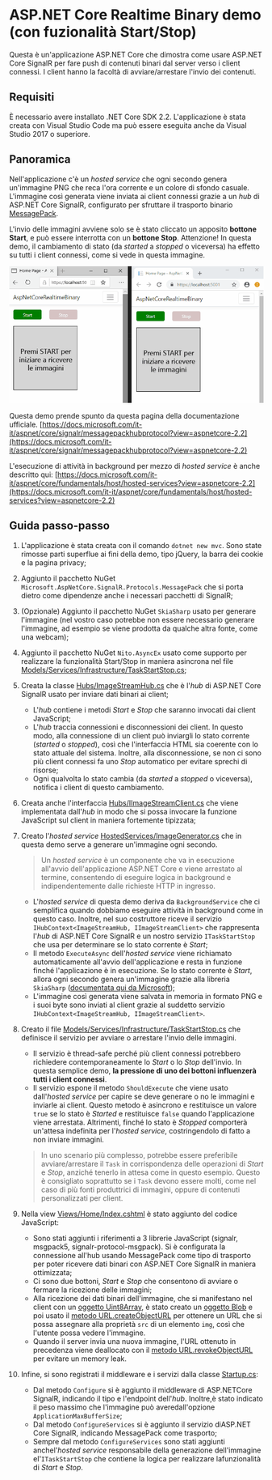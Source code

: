 # ASP.NET Core Realtime Binary demo (con fuzionalità Start/Stop)
Questa è un'applicazione ASP.NET Core che dimostra come usare ASP.NET Core SignalR per fare push di contenuti binari dal server verso i client connessi. I client hanno la facoltà di avviare/arrestare l'invio dei contenuti.

## Requisiti
È necessario avere installato .NET Core SDK 2.2. L'applicazione è stata creata con Visual Studio Code ma può essere eseguita anche da Visual Studio 2017 o superiore.

## Panoramica
Nell'applicazione c'è un _hosted service_ che ogni secondo genera un'immagine PNG che reca l'ora corrente e un colore di sfondo casuale. L'immagine così generata viene inviata ai client connessi grazie a un _hub_ di ASP.NET Core SignalR, configurato per sfruttare il trasporto binario [MessagePack](https://msgpack.org/).

L'invio delle immagini avviene solo se è stato cliccato un apposito **bottone Start**, e può essere interrotta con un **bottone Stop**. Attenzione! In questa demo, il cambiamento di stato (da _started_ a _stopped_ o viceversa) ha effetto su tutti i client connessi, come si vede in questa immagine.

![demo.gif](demo.gif)

Questa demo prende spunto da questa pagina della documentazione ufficiale.
[https://docs.microsoft.com/it-it/aspnet/core/signalr/messagepackhubprotocol?view=aspnetcore-2.2](https://docs.microsoft.com/it-it/aspnet/core/signalr/messagepackhubprotocol?view=aspnetcore-2.2)

L'esecuzione di attività in background per mezzo di _hosted service_ è anche descritto qui:
[https://docs.microsoft.com/it-it/aspnet/core/fundamentals/host/hosted-services?view=aspnetcore-2.2](https://docs.microsoft.com/it-it/aspnet/core/fundamentals/host/hosted-services?view=aspnetcore-2.2)

## Guida passo-passo
 1. L'applicazione è stata creata con il comando `dotnet new mvc`. Sono state rimosse parti superflue ai fini della demo, tipo jQuery, la barra dei cookie e la pagina privacy;

 2. Aggiunto il pacchetto NuGet `Microsoft.AspNetCore.SignalR.Protocols.MessagePack` che si porta dietro come dipendenze anche i necessari pacchetti di SignalR;

 3. (Opzionale) Aggiunto il pacchetto NuGet `SkiaSharp` usato per generare l'immagine (nel vostro caso potrebbe non essere necessario generare l'immagine, ad esempio se viene prodotta da qualche altra fonte, come una webcam);
 
 4. Aggiunto il pacchetto NuGet `Nito.AsyncEx` usato come supporto per realizzare la funzionalità Start/Stop in maniera asincrona nel file [Models/Services/Infrastructure/TaskStartStop.cs](Models/Services/Infrastructure/TaskStartStop.cs);

 5. Creata la classe [Hubs/ImageStreamHub.cs](Hubs/ImageStreamHub.cs) che è l'_hub_ di ASP.NET Core SignalR usato per inviare dati binari ai client;
     * L'_hub_ contiene i metodi _Start_ e _Stop_ che saranno invocati dai client JavaScript;
     * L'_hub_ traccia connessioni e disconnessioni dei client. In questo modo, alla connessione di un client può inviargli lo stato corrente (_started_ o _stopped_), così che l'interfaccia HTML sia coerente con lo stato attuale del sistema. Inoltre, alla disconnessione, se non ci sono più client connessi fa uno _Stop_ automatico per evitare sprechi di risorse;
     * Ogni qualvolta lo stato cambia (da _started_ a _stopped_ o viceversa), notifica i client di questo cambiamento.

 6. Creata anche l'interfaccia [Hubs/IImageStreamClient.cs](Hubs/IImageStreamClient.cs) che viene implementata dall'_hub_ in modo che si possa invocare la funzione JavaScript sul client in maniera fortemente tipizzata;
 
 7. Creato l'_hosted service_ [HostedServices/ImageGenerator.cs](HostedServices/ImageGenerator.cs) che in questa demo serve a generare un'immagine ogni secondo.
    > Un _hosted service_ è un componente che va in esecuzione all'avvio dell'applicazione ASP.NET Core e viene arrestato al termine, consentendo di eseguire logica in background e indipendentemente dalle richieste HTTP in ingresso.
    * L'_hosted service_ di questa demo deriva da `BackgroundService` che ci semplifica quando dobbiamo eseguire attività in background come in questo caso. Inoltre, nel suo costruttore riceve il servizio `IHubContext<ImageStreamHub, IImageStreamClient>` che rappresenta l'_hub_ di ASP.NET Core SignalR e un nostro servizio `ITaskStartStop` che usa per determinare se lo stato corrente è _Start_;
    * Il metodo `ExecuteAsync` dell'_hosted service_ viene richiamato automaticamente all'avvio dell'applicazione e resta in funzione finché l'applicazione è in esecuzione. Se lo stato corrente è _Start_, allora ogni secondo genera un'immagine grazie alla libreria `SkiaSharp` ([documentata qui da Microsoft](https://docs.microsoft.com/en-us/dotnet/api/skiasharp));
    * L'immagine così generata viene salvata in memoria in formato PNG e i suoi byte sono inviati al client grazie al suddetto servizio `IHubContext<ImageStreamHub, IImageStreamClient>`.

 8. Creato il file [Models/Services/Infrastructure/TaskStartStop.cs](Models/Services/Infrastructure/TaskStartStop.cs) che definisce il servizio per avviare o arrestare l'invio delle immagini.
    * Il servizio è thread-safe perché più client connessi potrebbero richiedere contemporaneamente lo _Start_ o lo _Stop_ dell'invio. In questa semplice demo, **la pressione di uno dei bottoni influenzerà tutti i client connessi**.
    * Il servizio espone il metodo `ShouldExecute` che viene usato dall'_hosted service_ per capire se deve generare o no le immagini e inviarle ai client. Questo metodo è asincrono e restituisce un valore `true` se lo stato è _Started_ e restituisce `false` quando l'applicazione viene arrestata. Altrimenti, finché lo stato è _Stopped_ comporterà un'attesa indefinita per l'_hosted service_, costringendolo di fatto a non inviare immagini.
     > In uno scenario più complesso, potrebbe essere preferibile avviare/arrestare il `Task` in corrispondenza delle operazioni di _Start_ e _Stop_, anziché tenerlo in attesa come in questo esempio. Questo è consigliato soprattutto se i `Task` devono essere molti, come nel caso di più fonti produttrici di immagini, oppure di contenuti personalizzati per client.

 9. Nella view [Views/Home/Index.cshtml](Views/Home/Index.cshtml) è stato aggiunto del codice JavaScript:
    * Sono stati aggiunti i riferimenti a 3 librerie JavaScript (signalr, msgpack5, signalr-protocol-msgpack). Si è configurata la connessione all'hub usando MessagePack come tipo di trasporto per poter ricevere dati binari con ASP.NET Core SignalR in maniera ottimizzata;
    * Ci sono due bottoni, _Start_ e _Stop_ che consentono di avviare o fermare la ricezione delle immagini;
    * Alla ricezione dei dati binari dell'immagine, che si manifestano nel client con un [oggetto Uint8Array](https://developer.mozilla.org/en-US/docs/Web/JavaScript/Reference/Global_Objects/Uint8Array), è stato creato un [oggetto Blob](https://developer.mozilla.org/en-US/docs/Web/API/Blob) e poi usato il [metodo URL.createObjectURL](https://developer.mozilla.org/en-US/docs/Web/API/URL/createObjectURL) per ottenere un URL che si possa assegnare alla proprietà `src` di un elemento `img`, così che l'utente possa vedere l'immagine.
    * Quando il server invia una nuova immagine, l'URL ottenuto in precedenza viene deallocato con il [metodo URL.revokeObjectURL](https://developer.mozilla.org/en-US/docs/Web/API/URL/revokeObjectURL)  per evitare un memory leak.

 10. Infine, si sono registrati il middleware e i servizi dalla classe [Startup.cs](Startup.cs):
     * Dal metodo `Configure` si è aggiunto il middleware di ASP.NETCore SignalR, indicando il tipo e l'endpoint dell'_hub_. Inoltre,è stato indicato il peso massimo che l'immagine può averedall'opzione `ApplicationMaxBufferSize`;
     * Dal metodo `ConfigureServices` si è aggiunto il servizio diASP.NET Core SignalR, indicando MessagePack come trasporto;
     * Sempre dal metodo `ConfigureServices` sono stati aggiunti anchel'_hosted service_ responsabile della generazione dell'immagine el'`ITaskStartStop` che contiene la logica per realizzare lafunzionalità di _Start_ e _Stop_.